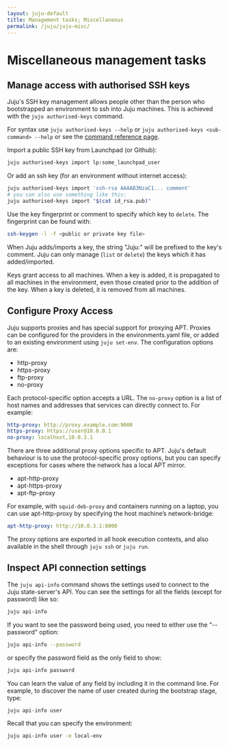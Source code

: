 ```yaml
---
layout: juju-default
title: Management tasks; Miscellaneous 
permalink: /juju/juju-misc/
---
```


# Miscellaneous management tasks


## Manage access with authorised SSH keys

Juju's SSH key management allows people other than the person who bootstrapped
an environment to ssh into Juju machines. This is achieved with the
`juju authorised-keys` command.

For syntax use `juju authorised-keys --help` or `juju authorised-keys
<sub-command> --help` or see the
[command reference page](./commands.html#user).

Import a public SSH key from Launchpad (or Github):

```bash
juju authorised-keys import lp:some_launchpad_user
```

Or add an ssh key (for an environment without internet access):

```bash
juju authorised-keys import 'ssh-rsa AAAAB3NzaC1... comment'
# you can also use something like this:
juju authorised-keys import "$(cat id_rsa.pub)"
```

Use the key fingerprint or comment to specify which key to `delete`. The
fingerprint can be found with:

```bash
ssh-keygen -l -f <public or private key file>
```

When Juju adds/imports a key, the string "Juju:" will be prefixed to the key's
comment. Juju can only manage (`list` or `delete`) the keys which it has
added/imported.

Keys grant access to all machines. When a key is added, it is propagated to all
machines in the environment, even those created prior to the addition of the
key. When a key is deleted, it is removed from all machines.


## Configure Proxy Access

Juju supports proxies and has special support for proxying APT. Proxies can be
configured for the providers in the environments.yaml file, or added to an
existing environment using `juju set-env`. The configuration options are:

- http-proxy
- https-proxy
- ftp-proxy
- no-proxy

Each protocol-specific option accepts a URL. The `no-proxy` option is a list of
host names and addresses that services can directly connect to. For example:

```yaml
http-proxy: http://proxy.example.com:9000
https-proxy: https://user@10.0.0.1
no-proxy: localhost,10.0.3.1
```

There are three additional proxy options specific to APT. Juju's default
behaviour is to use the protocol-specific proxy options, but you can specify
exceptions for cases where the network has a local APT mirror.

- apt-http-proxy
- apt-https-proxy
- apt-ftp-proxy

For example, with `squid-deb-proxy` and containers running on a laptop, you can
use apt-http-proxy by specifying the host machine’s network-bridge:

```yaml
apt-http-proxy: http://10.0.3.1:8000
```

The proxy options are exported in all hook execution contexts, and also
available in the shell through `juju ssh` or `juju run`.


## Inspect API connection settings

The `juju api-info` command shows the settings used to connect to the Juju
state-server's API. You can see the settings for all the fields (except for
password) like so:

```bash
juju api-info
```

If you want to see the password being used, you need to either use the
"--password" option:

```bash
juju api-info --password
```

or specify the password field as the only field to show:

```bash
juju api-info password
```

You can learn the value of any field by including it in the command line. For
example, to discover the name of user created during the bootstrap stage, type:

```bash
juju api-info user
```

Recall that you can specify the environment:

```bash
juju api-info user -e local-env
```